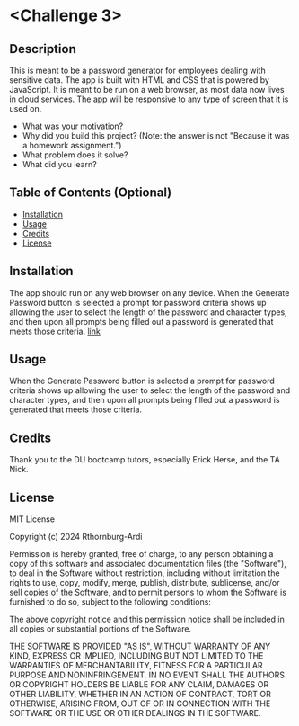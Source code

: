 # <Challenge 3>

## Description

This is meant to be a password generator for employees dealing with sensitive data. The app is built with HTML and CSS that is powered by JavaScript. It is meant to be run on a web browser, as most data now lives in cloud services. The app will be responsive to any type of screen that it is used on. 

- What was your motivation?
- Why did you build this project? (Note: the answer is not "Because it was a homework assignment.")
- What problem does it solve?
- What did you learn?

## Table of Contents (Optional)

- [Installation](#installation)
- [Usage](#usage)
- [Credits](#credits)
- [License](#license)

## Installation

The app should run on any web browser on any device. When the Generate Password button is selected a prompt for password criteria shows up allowing the user to select the length of the password and character types, and then upon all prompts being filled out a password is generated that meets those criteria. [link
](https://github.com/Rthornburg-Ardi/Challenge3.git)

## Usage

When the Generate Password button is selected a prompt for password criteria shows up allowing the user to select the length of the password and character types, and then upon all prompts being filled out a password is generated that meets those criteria.


## Credits

Thank you to the DU bootcamp tutors, especially Erick Herse, and the TA Nick.

## License

MIT License

Copyright (c) 2024 Rthornburg-Ardi

Permission is hereby granted, free of charge, to any person obtaining a copy
of this software and associated documentation files (the "Software"), to deal
in the Software without restriction, including without limitation the rights
to use, copy, modify, merge, publish, distribute, sublicense, and/or sell
copies of the Software, and to permit persons to whom the Software is
furnished to do so, subject to the following conditions:

The above copyright notice and this permission notice shall be included in all
copies or substantial portions of the Software.

THE SOFTWARE IS PROVIDED "AS IS", WITHOUT WARRANTY OF ANY KIND, EXPRESS OR
IMPLIED, INCLUDING BUT NOT LIMITED TO THE WARRANTIES OF MERCHANTABILITY,
FITNESS FOR A PARTICULAR PURPOSE AND NONINFRINGEMENT. IN NO EVENT SHALL THE
AUTHORS OR COPYRIGHT HOLDERS BE LIABLE FOR ANY CLAIM, DAMAGES OR OTHER
LIABILITY, WHETHER IN AN ACTION OF CONTRACT, TORT OR OTHERWISE, ARISING FROM,
OUT OF OR IN CONNECTION WITH THE SOFTWARE OR THE USE OR OTHER DEALINGS IN THE
SOFTWARE.
